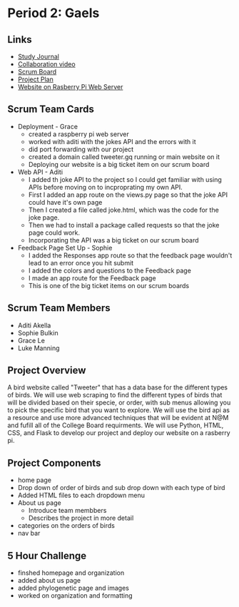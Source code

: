 # Period 2: Gaels

## Links
* [Study Journal](https://docs.google.com/document/d/1NFgEh_1AZGfm3fGWLUgGT7Xm9tNoPROnnH0_pO72MzM/edit?usp=sharing)
* [Collaboration video](https://youtu.be/rLajlcMSnqM)
* [Scrum Board](https://github.com/aditiakella/Period2Gaels/projects/1)
* [Project Plan](https://docs.google.com/document/d/1wBFv8xEiTdBYL12SreRxs_ixNCXaxFt93r1jJ1S14m4/edit?usp=sharing)
* [Website on Rasberry Pi Web Server](http://tweeter.gq/)

## Scrum Team Cards
* Deployment - Grace
    * created a raspberry pi web server
    * worked with aditi with the jokes API and the errors with it
    * did port forwarding with our project 
    * created a domain called tweeter.gq running or main website on it
    * Deploying our website is a big ticket item on our scrum board
* Web API - Aditi 
    * I added th joke API to the project so I could get familiar with using APIs before moving on to incproprating my own API.
    * First I added an app route on the views.py page so that the joke API could have it's own page
    * Then I created a file called joke.html, which was the code for the joke page. 
    * Then we had to install a package called requests so that the joke page could work. 
    * Incorporating the API was a big ticket on our scrum board
* Feedback Page Set Up - Sophie
    * I added the Responses app route so that the feedback page wouldn't lead to an error once you hit submit
    * I added the colors and questions to the Feedback page
    * I made an app route for the Feedback page
    * This is one of the big ticket items on our scrum boards
 

## Scrum Team Members
* Aditi Akella
* Sophie Bulkin
* Grace Le
* Luke Manning

## Project Overview
A bird website called "Tweeter" that has a data base for the different types of birds. We will use web scraping to find the different types of birds that will be divided based on their specie, or order, with sub menus allowing you to pick the specific bird that you want to explore. We will use the bird api as a resource and use more advanced techniques that will be evident at N@M and fufill all of the College Board requirments. We will use Python, HTML, CSS, and Flask to develop our project and deploy our website on a rasberry pi. 

## Project Components 
* home page 
* Drop down of order of birds and sub drop down with each type of bird
* Added HTML files to each dropdown menu
* About us page
    * Introduce team membbers
    * Describes the project in more detail
* categories on the orders of birds 
* nav bar

## 5 Hour Challenge
* finshed homepage and organization
* added about us page
* added phylogenetic page and images
* worked on organization and formatting
